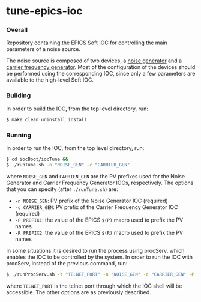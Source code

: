 # tune-epics-ioc

### Overall

Repository containing the EPICS Soft IOC for controlling the main
parameters of a noise source.

The noise source is composed of two devices, a
[noise generator](https://github.com/lnls-dig/agilent33521a-epics-ioc)
and a [carrier frequency generator](https://github.com/lnls-dig/valon5009-epics-ioc).
Most of the configuration of the devices should be performed
using the corresponding IOC, since only a few parameters are
available to the high-level Soft IOC.

### Building

In order to build the IOC, from the top level directory, run:

```sh
$ make clean uninstall install
```
### Running

In order to run the IOC, from the top level directory, run:

```sh
$ cd iocBoot/iocTune &&
$ ./runTune.sh -n "NOISE_GEN" -c "CARRIER_GEN"
```

where `NOISE_GEN` and `CARRIEN_GEN` are the PV prefixes used for
the Noise Generator and Carrier Frequency Generator IOCs, respectively.
The options that you can specify (after `./runTune.sh`) are:

- `-n NOISE_GEN`: PV prefix of the Noise Generator IOC (required)
- `-c CARRIER_GEN`: PV prefix of the Carrier Frequency Generator IOC (required)
- `-P PREFIX1`: the value of the EPICS `$(P)` macro used to prefix the PV names
- `-R PREFIX2`: the value of the EPICS `$(R)` macro used to prefix the PV names

In some situations it is desired to run the process using procServ,
which enables the IOC to be controlled by the system. In order to
run the IOC with procServ, instead of the previous command, run:

```sh
$ ./runProcServ.sh -t "TELNET_PORT" -n "NOISE_GEN" -c "CARRIER_GEN" -P "PREFIX1" -R "PREFIX2"
```

where `TELNET_PORT` is the telnet port through which the IOC shell
will be accessible. The other options are as previously described.
